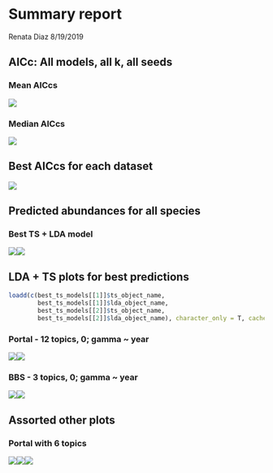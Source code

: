 Summary report
================
Renata Diaz
8/19/2019

AICc: All models, all k, all seeds
----------------------------------

### Mean AICcs

![](summary_report_files/figure-markdown_github/plot%20mean%20AICcs-1.png)

### Median AICcs

![](summary_report_files/figure-markdown_github/plot%20median%20AICcs-1.png)

Best AICcs for each dataset
---------------------------

![](summary_report_files/figure-markdown_github/plot%20best%20AICc-1.png)

Predicted abundances for all species
------------------------------------

### Best TS + LDA model

![](summary_report_files/figure-markdown_github/plot%20best%20observed%20v%20predicted-1.png)![](summary_report_files/figure-markdown_github/plot%20best%20observed%20v%20predicted-2.png)

LDA + TS plots for best predictions
-----------------------------------

``` r
loadd(c(best_ts_models[[1]]$ts_object_name,
        best_ts_models[[1]]$lda_object_name,
        best_ts_models[[2]]$ts_object_name,
        best_ts_models[[2]]$lda_object_name), character_only = T, cache = cache)
```

### Portal - 12 topics, 0; gamma ~ year

![](summary_report_files/figure-markdown_github/plot%20portal%20best-1.png)![](summary_report_files/figure-markdown_github/plot%20portal%20best-2.png)

### BBS - 3 topics, 0; gamma ~ year

![](summary_report_files/figure-markdown_github/plot%20bbs%20best-1.png)![](summary_report_files/figure-markdown_github/plot%20bbs%20best-2.png)

Assorted other plots
--------------------

### Portal with 6 topics

![](summary_report_files/figure-markdown_github/get%20portal%20best%20with%206-1.png)![](summary_report_files/figure-markdown_github/get%20portal%20best%20with%206-2.png)![](summary_report_files/figure-markdown_github/get%20portal%20best%20with%206-3.png)
